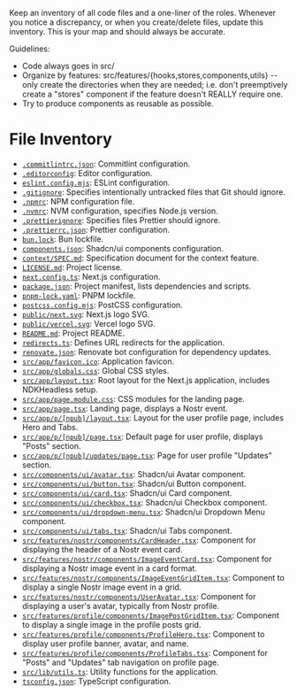 Keep an inventory of all code files and a one-liner of the roles. Whenever you notice a discrepancy, or when you create/delete files, update this inventory. This is your map and should always be accurate.

Guidelines:

- Code always goes in src/
- Organize by features: src/features/{hooks,stores,components,utils} -- only create the directories when they are needed; i.e. don't preemptively create a "stores" component if the feature doesn't REALLY require one.
- Try to produce components as reusable as possible.

# File Inventory

- [`.commitlintrc.json`](.commitlintrc.json:0): Commitlint configuration.
- [`.editorconfig`](.editorconfig:0): Editor configuration.
- [`eslint.config.mjs`](eslint.config.mjs:0): ESLint configuration.
- [`.gitignore`](.gitignore:0): Specifies intentionally untracked files that Git should ignore.
- [`.npmrc`](.npmrc:0): NPM configuration file.
- [`.nvmrc`](.nvmrc:0): NVM configuration, specifies Node.js version.
- [`.prettierignore`](.prettierignore:0): Specifies files Prettier should ignore.
- [`.prettierrc.json`](.prettierrc.json:0): Prettier configuration.
- [`bun.lock`](bun.lock:0): Bun lockfile.
- [`components.json`](components.json:0): Shadcn/ui components configuration.
- [`context/SPEC.md`](context/SPEC.md:0): Specification document for the context feature.
- [`LICENSE.md`](LICENSE.md:0): Project license.
- [`next.config.ts`](next.config.ts:0): Next.js configuration.
- [`package.json`](package.json:0): Project manifest, lists dependencies and scripts.
- [`pnpm-lock.yaml`](pnpm-lock.yaml:0): PNPM lockfile.
- [`postcss.config.mjs`](postcss.config.mjs:0): PostCSS configuration.
- [`public/next.svg`](public/next.svg:0): Next.js logo SVG.
- [`public/vercel.svg`](public/vercel.svg:0): Vercel logo SVG.
- [`README.md`](README.md:0): Project README.
- [`redirects.ts`](redirects.ts:0): Defines URL redirects for the application.
- [`renovate.json`](renovate.json:0): Renovate bot configuration for dependency updates.
- [`src/app/favicon.ico`](src/app/favicon.ico:0): Application favicon.
- [`src/app/globals.css`](src/app/globals.css:0): Global CSS styles.
- [`src/app/layout.tsx`](src/app/layout.tsx:0): Root layout for the Next.js application, includes NDKHeadless setup.
- [`src/app/page.module.css`](src/app/page.module.css:0): CSS modules for the landing page.
- [`src/app/page.tsx`](src/app/page.tsx:0): Landing page, displays a Nostr event.
- [`src/app/p/[npub]/layout.tsx`](src/app/p/[npub]/layout.tsx:0): Layout for the user profile page, includes Hero and Tabs.
- [`src/app/p/[npub]/page.tsx`](src/app/p/[npub]/page.tsx:0): Default page for user profile, displays "Posts" section.
- [`src/app/p/[npub]/updates/page.tsx`](src/app/p/[npub]/updates/page.tsx:0): Page for user profile "Updates" section.
- [`src/components/ui/avatar.tsx`](src/components/ui/avatar.tsx:0): Shadcn/ui Avatar component.
- [`src/components/ui/button.tsx`](src/components/ui/button.tsx:0): Shadcn/ui Button component.
- [`src/components/ui/card.tsx`](src/components/ui/card.tsx:0): Shadcn/ui Card component.
- [`src/components/ui/checkbox.tsx`](src/components/ui/checkbox.tsx:0): Shadcn/ui Checkbox component.
- [`src/components/ui/dropdown-menu.tsx`](src/components/ui/dropdown-menu.tsx:0): Shadcn/ui Dropdown Menu component.
- [`src/components/ui/tabs.tsx`](src/components/ui/tabs.tsx:0): Shadcn/ui Tabs component.
- [`src/features/nostr/components/CardHeader.tsx`](src/features/nostr/components/CardHeader.tsx:0): Component for displaying the header of a Nostr event card.
- [`src/features/nostr/components/ImageEventCard.tsx`](src/features/nostr/components/ImageEventCard.tsx:0): Component for displaying a Nostr image event in a card format.
- [`src/features/nostr/components/ImageEventGridItem.tsx`](src/features/nostr/components/ImageEventGridItem.tsx:0): Component to display a single Nostr image event in a grid.
- [`src/features/nostr/components/UserAvatar.tsx`](src/features/nostr/components/UserAvatar.tsx:0): Component for displaying a user's avatar, typically from Nostr profile.
- [`src/features/profile/components/ImagePostGridItem.tsx`](src/features/profile/components/ImagePostGridItem.tsx:0): Component to display a single image in the profile posts grid.
- [`src/features/profile/components/ProfileHero.tsx`](src/features/profile/components/ProfileHero.tsx:0): Component to display user profile banner, avatar, and name.
- [`src/features/profile/components/ProfileTabs.tsx`](src/features/profile/components/ProfileTabs.tsx:0): Component for "Posts" and "Updates" tab navigation on profile page.
- [`src/lib/utils.ts`](src/lib/utils.ts:0): Utility functions for the application.
- [`tsconfig.json`](tsconfig.json:0): TypeScript configuration.
